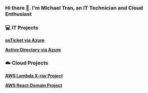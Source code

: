 ### Hi there 👋. I'm Michael Tran, an IT Technician and Cloud Enthusiast

### :computer: IT Projects
[**osTicket via Azure**](https://github.com/Michael-DTran/osTicket)

[**Active Directory via Azure**](https://github.com/Michael-DTran/Active-Directory)

### :cloud: Cloud Projects 
[**AWS Lambda X-ray Project**](https://github.com/Michael-DTran/Lambda-Xray-Proj )

[**AWS React Domain Project**](https://github.com/Michael-DTran/React-Domain-Proj)
<!--
**Michael-DTran/Michael-DTran** is a ✨ _special_ ✨ repository because its `README.md` (this file) appears on your GitHub profile.

Here are some ideas to get you started:

- 🔭 I’m currently working on ...
- 🌱 I’m currently learning ...
- 👯 I’m looking to collaborate on ...
- 🤔 I’m looking for help with ...
- 💬 Ask me about ...
- 📫 How to reach me: ...
- 😄 Pronouns: ...
- ⚡ Fun fact: ...
-->
